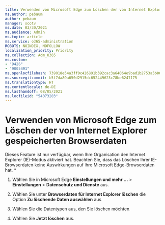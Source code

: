 ```yaml
---
title: Verwenden von Microsoft Edge zum Löschen der von Internet Explorer gespeicherten Browserdaten
ms.author: pebaum
author: pebaum
manager: scotv
ms.date: 03/30/2021
ms.audience: Admin
ms.topic: article
ms.service: o365-administration
ROBOTS: NOINDEX, NOFOLLOW
localization_priority: Priority
ms.collection: Adm_O365
ms.custom:
- "9426"
- "9005491"
ms.openlocfilehash: 739018e54a3ff9c426891b392cac3a64064e9bad1b2753a5b003a383a7d73077
ms.sourcegitcommit: b5f7da89a650d2915dc652449623c78be6247175
ms.translationtype: HT
ms.contentlocale: de-DE
ms.lasthandoff: 08/05/2021
ms.locfileid: "54073203"
---
```

# <a name="use-microsoft-edge-to-clear-the-browsing-data-stored-by-internet-explorer"></a>Verwenden von Microsoft Edge zum Löschen der von Internet Explorer gespeicherten Browserdaten

Dieses Feature ist nur verfügbar, wenn Ihre Organisation den Internet Explorer (IE)-Modus aktiviert hat. Beachten Sie, dass das Löschen Ihrer IE-Browserdaten keine Auswirkungen auf Ihre Microsoft Edge-Browserdaten hat.
*
1. Wählen Sie in Microsoft Edge **Einstellungen und mehr ...** > **Einstellungen** > **Datenschutz und Dienste** aus.

1. Wählen Sie unter **Browserdaten für Internet Explorer löschen** die Option **Zu löschende Daten auswählen** aus.

1. Wählen Sie die Datentypen aus, den Sie löschen möchten.

1. Wählen Sie **Jetzt löschen** aus.